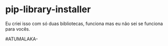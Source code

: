 # pip-library-installer

Eu criei isso com só duas bibliotecas, funciona mas eu não sei se funciona para vocês.

#ATUMALAKA-
